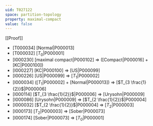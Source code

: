 ```yaml
---
uid: T027122
space: partition-topology
property: maximal-compact
value: false
---
```

[[Proof]]

* [T000034] [Normal|P000013]
* [T000032] [$T_0$|P000001]
* [I000230] [maximal compact|P000102] => ([Compact|P000016] + [KC|P000100])
* [I000227] [KC|P000100] => [US|P000099]
* [I000226] [US|P000099] => [$T_1$|P000002]
* [I000034] ([$T_1$|P000002] + [Normal|P000013]) => [$T_{3 \frac{1}{2}}$|P000006]
* [I000114] [$T_{3 \frac{1}{2}}$|P000006] => [Urysohn|P000009]
* [I000086] [Urysohn|P000009] => [$T_{2 \frac{1}{2}}$|P000004]
* [I000032] [$T_{2 \frac{1}{2}}$|P000004] => [$T_2$|P000003]
* [I000173] [$T_2$|P000003] => [Sober|P000073]
* [I000174] [Sober|P000073] => [$T_0$|P000001]

